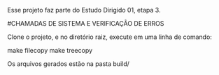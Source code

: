 Esse projeto faz parte do Estudo Dirigido 01, etapa 3.

#CHAMADAS DE SISTEMA E VERIFICAÇÃO DE ERROS

Clone o projeto, e no diretório raiz, execute em uma linha de comando:

make filecopy
make treecopy

Os arquivos gerados estão na pasta build/
